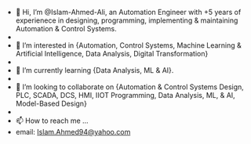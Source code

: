 - 👋 Hi, I’m @Islam-Ahmed-Ali, an Automation Engineer with +5 years of experienece in designing, programming, implementing & maintaining Automation & Control Systems.
- 
- 👀 I’m interested in {Automation, Control Systems, Machine Learning & Artificial Intelligence, Data Analysis, Digital Transformation}
- 
- 🌱 I’m currently learning {Data Analysis, ML & AI}.
- 
- 💞️ I’m looking to collaborate on {Automation & Control Systems Design, PLC, SCADA, DCS, HMI, IIOT Programming, Data Analysis, ML, & AI, Model-Based Design}
- 
- 📫 How to reach me ...
- email: Islam.Ahmed94@yahoo.com

<!---
Islam-Ahmed-Ali/Islam-Ahmed-Ali is a ✨ special ✨ repository because its `README.md` (this file) appears on your GitHub profile.
You can click the Preview link to take a look at your changes.
--->
